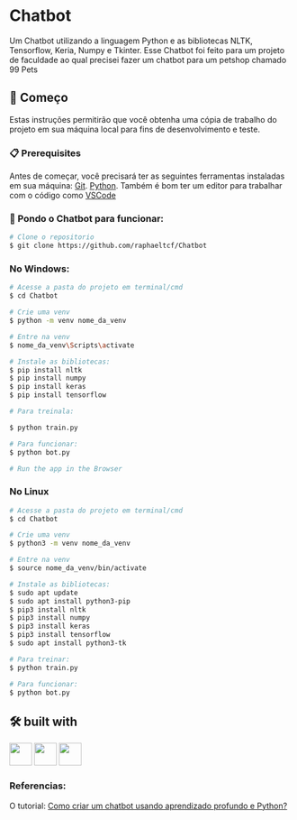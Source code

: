 # Chatbot

Um Chatbot utilizando a linguagem Python e as bibliotecas NLTK, Tensorflow, Keria, Numpy e Tkinter. 
Esse Chatbot foi feito para um projeto de faculdade ao qual precisei fazer um chatbot para um petshop chamado 99 Pets


## 🚀 Começo

Estas instruções permitirão que você obtenha uma cópia de trabalho do projeto em sua máquina local para fins de desenvolvimento e teste.

### 📋 Prerequisites

Antes de começar, você precisará ter as seguintes ferramentas instaladas em sua máquina:
[Git](https://git-scm.com).
[Python](https://www.python.org/).
Também é bom ter um editor para trabalhar com o código como [VSCode](https://code.visualstudio.com/)

### 🎲 Pondo o Chatbot para funcionar:

```bash
# Clone o repositorio
$ git clone https://github.com/raphaeltcf/Chatbot
```

### No Windows: 

```bash
# Acesse a pasta do projeto em terminal/cmd
$ cd Chatbot

# Crie uma venv
$ python -m venv nome_da_venv

# Entre na venv
$ nome_da_venv\Scripts\activate

# Instale as bibliotecas: 
$ pip install nltk
$ pip install numpy
$ pip install keras
$ pip install tensorflow

# Para treinala:

$ python train.py

# Para funcionar:
$ python bot.py

# Run the app in the Browser
```

### No Linux

```bash
# Acesse a pasta do projeto em terminal/cmd
$ cd Chatbot

# Crie uma venv
$ python3 -m venv nome_da_venv

# Entre na venv
$ source nome_da_venv/bin/activate

# Instale as bibliotecas: 
$ sudo apt update
$ sudo apt install python3-pip
$ pip3 install nltk
$ pip3 install numpy
$ pip3 install keras
$ pip3 install tensorflow
$ sudo apt install python3-tk

# Para treinar: 
$ python train.py

# Para funcionar: 
$ python bot.py

```


## 🛠️ built with
<img src="https://cdn.jsdelivr.net/gh/devicons/devicon/icons/python/python-original.svg" width="40" height="40" />  <img src="https://cdn.jsdelivr.net/gh/devicons/devicon/icons/tensorflow/tensorflow-original.svg" width="40" height="40" />  <img src="https://cdn.jsdelivr.net/gh/devicons/devicon/icons/numpy/numpy-original.svg" width="40" height="40" />

### Referencias: 
O tutorial: [Como criar um chatbot usando aprendizado profundo e Python?](https://medium.com/luizalabs/como-criar-um-chatbot-usando-aprendizado-profundo-e-python-47821402367)
